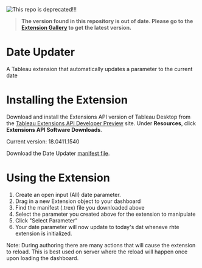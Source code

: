 ![This repo is deprecated!!!](https://img.shields.io/badge/Status-Deprecated-red)
>**The version found in this repository is out of date. Please go to the [Extension Gallery](https://extensiongallery.tableau.com/products/28) to get the latest version.**

# Date Updater
A Tableau extension that automatically updates a parameter to the current date

# Installing the Extension

Download and install the Extensions API version of Tableau Desktop from the [Tableau Extensions API Developer Preview](https://prerelease.tableau.com) site. Under **Resources**, click **Extensions API Software Downloads**. 

Current version: 18.0411.1540

Download the Date Updater [manifest file](https://keshiarose.github.io/Date-Updater/Date-Updater.trex). 

# Using the Extension
1.	Create an open input (All) date parameter.
2.	Drag in a new Extension object to your dashboard
3.	Find the manifest (.trex) file you downloaded above
4.	Select the parameter you created above for the extension to manipulate
5.  Click "Select Parameter"
6.  Your date parameter will now update to today's dat wheneve rhte extension is initialized.

Note: During authoring there are many actions that will cause the extension to reload. This is best used on server where the reload will happen once upon loading the dashboard.
